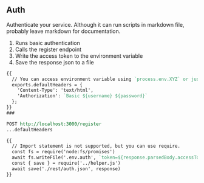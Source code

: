 ## Auth

Authenticate your service. Although it can run scripts in markdown file, probably leave markdown for documentation.


1. Runs basic authentication
2. Calls the register endpoint
3. Write the access token to the environment variable
4. Save the response json to a file

```rest
{{
  // You can access environment variable using `process.env.XYZ` or just `XYZ`
  exports.defaultHeaders = {
    'Content-Type': 'text/html',
    'Authorization': `Basic ${username} ${password}`
  };
}}
###

POST http://localhost:3000/register
...defaultHeaders

{{
  // Import statement is not supported, but you can use require.
  const fs = require('node:fs/promises')
  await fs.writeFile('.env.auth', `token=${response.parsedBody.accessToken}`, 'utf-8')
  const { save } = require('../helper.js')
  await save('./rest/auth.json', response)
}}
```
